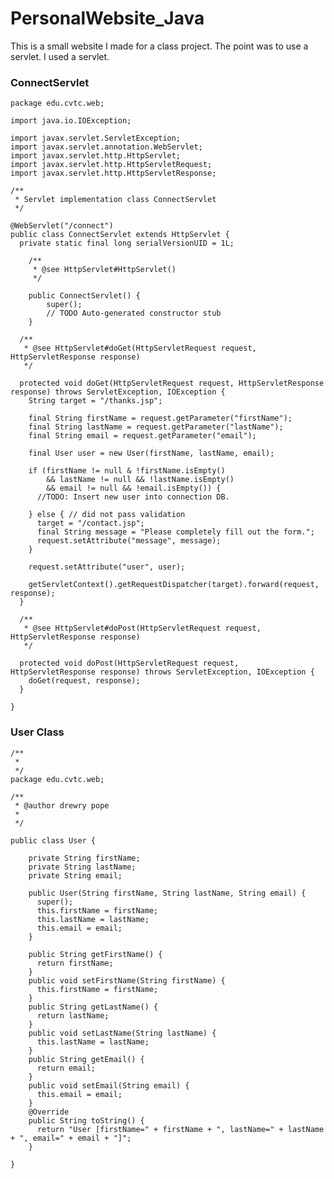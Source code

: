 # PersonalWebsite_Java
This is a small website I made for a class project. The point was to use a servlet. I used a servlet.

### ConnectServlet
    package edu.cvtc.web;

    import java.io.IOException;

    import javax.servlet.ServletException;
    import javax.servlet.annotation.WebServlet;
    import javax.servlet.http.HttpServlet;
    import javax.servlet.http.HttpServletRequest;
    import javax.servlet.http.HttpServletResponse;

    /**
     * Servlet implementation class ConnectServlet
     */

    @WebServlet("/connect")
    public class ConnectServlet extends HttpServlet {
      private static final long serialVersionUID = 1L;

        /**
         * @see HttpServlet#HttpServlet()
         */

        public ConnectServlet() {
            super();
            // TODO Auto-generated constructor stub
        }

      /**
       * @see HttpServlet#doGet(HttpServletRequest request, HttpServletResponse response)
       */

      protected void doGet(HttpServletRequest request, HttpServletResponse response) throws ServletException, IOException {
        String target = "/thanks.jsp";

        final String firstName = request.getParameter("firstName");
        final String lastName = request.getParameter("lastName");
        final String email = request.getParameter("email");

        final User user = new User(firstName, lastName, email);

        if (firstName != null & !firstName.isEmpty()
            && lastName != null && !lastName.isEmpty()
            && email != null && !email.isEmpty()) {
          //TODO: Insert new user into connection DB.

        } else { // did not pass validation
          target = "/contact.jsp";
          final String message = "Please completely fill out the form.";
          request.setAttribute("message", message);
        }

        request.setAttribute("user", user);

        getServletContext().getRequestDispatcher(target).forward(request, response);
      }

      /**
       * @see HttpServlet#doPost(HttpServletRequest request, HttpServletResponse response)
       */

      protected void doPost(HttpServletRequest request, HttpServletResponse response) throws ServletException, IOException {
        doGet(request, response);
      }

    }

### User Class
    /**
     * 
     */
    package edu.cvtc.web;

    /**
     * @author drewry pope
     *
     */

    public class User {

        private String firstName;
        private String lastName;
        private String email;

        public User(String firstName, String lastName, String email) {
          super();
          this.firstName = firstName;
          this.lastName = lastName;
          this.email = email;
        }

        public String getFirstName() {
          return firstName;
        }
        public void setFirstName(String firstName) {
          this.firstName = firstName;
        }
        public String getLastName() {
          return lastName;
        }
        public void setLastName(String lastName) {
          this.lastName = lastName;
        }
        public String getEmail() {
          return email;
        }
        public void setEmail(String email) {
          this.email = email;
        }
        @Override
        public String toString() {
          return "User [firstName=" + firstName + ", lastName=" + lastName + ", email=" + email + "]";
        }

    }
